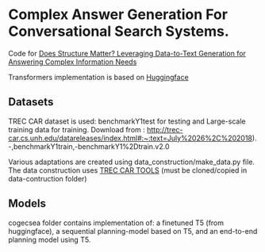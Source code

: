 # Complex Answer Generation For Conversational Search Systems. 

Code for [Does Structure Matter? Leveraging Data-to-Text Generation for Answering Complex Information Needs]()

Transformers implementation is based on [Huggingface](https://huggingface.co/) 

## Datasets

TREC CAR dataset is used: benchmarkY1test for testing and Large-scale training data for training. Download from : http://trec-car.cs.unh.edu/datareleases/index.html#:~:text=July%2026%2C%202018).-,benchmarkY1train,-benchmarkY1%2Dtrain.v2.0

Various adaptations are created using data_construction/make_data.py file. The data construction uses [TREC CAR TOOLS](https://github.com/TREMA-UNH/trec-car-tools) (must be cloned/copied in data-contruction folder) 

## Models

cogecsea folder contains implementation of: a finetuned T5 (from huggingface), a sequential planning-model based on T5, and an end-to-end planning model using T5. 
